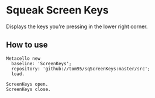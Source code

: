 # Squeak Screen Keys

Displays the keys you're pressing in the lower right corner.

## How to use
```
Metacello new
  baseline: 'ScreenKeys';
  repository: 'github://tom95/sqScreenKeys:master/src';
  load.

ScreenKeys open.
ScreenKeys close.
```
